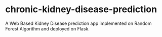 # chronic-kidney-disease-prediction
A Web Based Kidney Disease prediction app implemented on Random Forest Algorithm and deployed on Flask.
